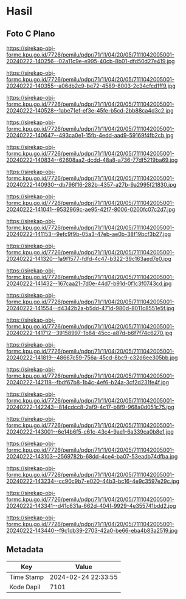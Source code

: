 # Hasil

## Foto C Plano

https://sirekap-obj-formc.kpu.go.id/7726/pemilu/pdpr/71/11/04/20/05/7111042005001-20240222-140256--02a11c9e-e995-40cb-8b01-dfd50d27e419.jpg

https://sirekap-obj-formc.kpu.go.id/7726/pemilu/pdpr/71/11/04/20/05/7111042005001-20240222-140355--a06db2c9-be72-4589-8003-2c34cfcd1ff9.jpg

https://sirekap-obj-formc.kpu.go.id/7726/pemilu/pdpr/71/11/04/20/05/7111042005001-20240222-140528--1abe71ef-ef3e-45fe-b5cd-2bb88ca4d3c2.jpg

https://sirekap-obj-formc.kpu.go.id/7726/pemilu/pdpr/71/11/04/20/05/7111042005001-20240222-140647--493ca0e1-15fb-4edd-aad9-59169f4fb2cb.jpg

https://sirekap-obj-formc.kpu.go.id/7726/pemilu/pdpr/71/11/04/20/05/7111042005001-20240222-140834--62608aa2-dcdd-48a8-a736-77df5219ba69.jpg

https://sirekap-obj-formc.kpu.go.id/7726/pemilu/pdpr/71/11/04/20/05/7111042005001-20240222-140930--db796f16-282b-4357-a27b-9a2995f21830.jpg

https://sirekap-obj-formc.kpu.go.id/7726/pemilu/pdpr/71/11/04/20/05/7111042005001-20240222-141041--9532969c-ae95-42f7-8006-0200fc07c2d7.jpg

https://sirekap-obj-formc.kpu.go.id/7726/pemilu/pdpr/71/11/04/20/05/7111042005001-20240222-141153--9efc9f9b-05a3-47eb-ae0b-38f19bcf3b27.jpg

https://sirekap-obj-formc.kpu.go.id/7726/pemilu/pdpr/71/11/04/20/05/7111042005001-20240222-141320--1a9f1577-fdfd-4c47-b322-39c163aed7e0.jpg

https://sirekap-obj-formc.kpu.go.id/7726/pemilu/pdpr/71/11/04/20/05/7111042005001-20240222-141432--167caa21-7d0e-44d7-b91d-0f1c3f0743cd.jpg

https://sirekap-obj-formc.kpu.go.id/7726/pemilu/pdpr/71/11/04/20/05/7111042005001-20240222-141554--d4342b2a-b5dd-471d-980d-8011c8551e5f.jpg

https://sirekap-obj-formc.kpu.go.id/7726/pemilu/pdpr/71/11/04/20/05/7111042005001-20240222-141712--39158997-1b84-45cc-a87d-b6f7f74c6270.jpg

https://sirekap-obj-formc.kpu.go.id/7726/pemilu/pdpr/71/11/04/20/05/7111042005001-20240222-141819--48667c59-756a-45cd-8bc9-c32d6ee305bb.jpg

https://sirekap-obj-formc.kpu.go.id/7726/pemilu/pdpr/71/11/04/20/05/7111042005001-20240222-142118--fbdf67b8-1b4c-4ef6-b24a-3cf2d231fe4f.jpg

https://sirekap-obj-formc.kpu.go.id/7726/pemilu/pdpr/71/11/04/20/05/7111042005001-20240222-142243--814cdcc8-2af9-4c17-b8f9-968a0d051c75.jpg

https://sirekap-obj-formc.kpu.go.id/7726/pemilu/pdpr/71/11/04/20/05/7111042005001-20240222-143001--6e14b6f5-c61c-43c4-9ae1-6a339ca0b8e1.jpg

https://sirekap-obj-formc.kpu.go.id/7726/pemilu/pdpr/71/11/04/20/05/7111042005001-20240222-143103--2569782b-68dd-4ce4-ba07-53eadb74dfba.jpg

https://sirekap-obj-formc.kpu.go.id/7726/pemilu/pdpr/71/11/04/20/05/7111042005001-20240222-143234--cc90c9b7-e020-44b3-bc16-4e9c3597e29c.jpg

https://sirekap-obj-formc.kpu.go.id/7726/pemilu/pdpr/71/11/04/20/05/7111042005001-20240222-143341--d41c631a-662d-404f-9929-4e355741bdd2.jpg

https://sirekap-obj-formc.kpu.go.id/7726/pemilu/pdpr/71/11/04/20/05/7111042005001-20240222-143440--f9c1db39-2703-42a0-be66-eba4b83a2519.jpg


## Metadata

| Key        | Value               |
| ---------- | ------------------- |
| Time Stamp | 2024-02-24 22:33:55 |
| Kode Dapil | 7101                |



